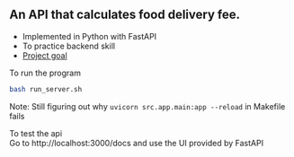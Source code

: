 ## An API that calculates food delivery fee.
- Implemented in Python with FastAPI
- To practice backend skill
- [Project goal](https://github.com/woltapp/engineering-summer-intern-2022)

To run the program
```bash
bash run_server.sh 
```
Note: Still figuring out why `uvicorn src.app.main:app --reload` in Makefile fails

To test the api</br>
Go to http://localhost:3000/docs and use the UI provided by FastAPI